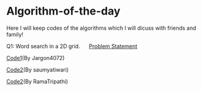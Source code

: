 # Algorithm-of-the-day
Here I will keep codes of the algorithms which I will dicuss with friends and family!

Q1: Word search in a 2D grid.&nbsp;&nbsp;&nbsp;&nbsp;&nbsp;&nbsp;[Problem Statement](https://github.com/Jargon4072/Algorithm-of-the-day/blob/master/WordSearch_chan.md)

[Code1](https://github.com/Jargon4072/Algorithm-of-the-day/blob/master/word_search_chan.cpp)(By Jargon4072)

[Code2]()(By saumyatiwari)

[Code2]()(By RamaTripathi)

